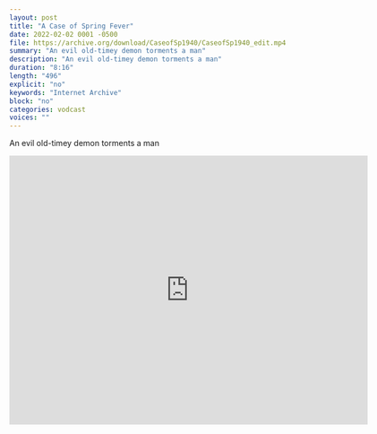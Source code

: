 ```yaml
---
layout: post
title: "A Case of Spring Fever"
date: 2022-02-02 0001 -0500
file: https://archive.org/download/CaseofSp1940/CaseofSp1940_edit.mp4
summary: "An evil old-timey demon torments a man"
description: "An evil old-timey demon torments a man"
duration: "8:16"
length: "496"
explicit: "no" 
keywords: "Internet Archive"
block: "no" 
categories: vodcast
voices: ""
---
```


An evil old-timey demon torments a man

<iframe src="https://archive.org/embed/CaseofSp1940" width="640" height="480" frameborder="0" webkitallowfullscreen="true" mozallowfullscreen="true" allowfullscreen></iframe>
